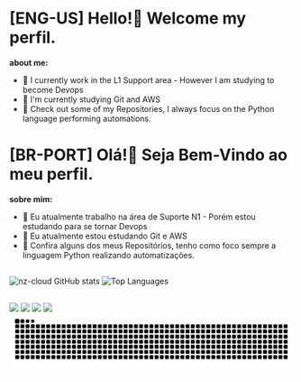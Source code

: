 # [ENG-US] Hello!👋  Welcome my perfil.

**about me:**
  - 🔭 I currently work in the L1 Support area - However I am studying to become Devops 
  - 📖 I'm currently studying Git and AWS
  - 🧐 Check out some of my Repositories, I always focus on the Python language performing automations.

  
# [BR-PORT] Olá!👋  Seja Bem-Vindo ao meu perfil.

**sobre mim:**
  - 🔭 Eu atualmente trabalho na área de Suporte N1 - Porém estou estudando para se tornar Devops 
  - 📖 Eu atualmente estou estudando Git e AWS
  - 🧐 Confira alguns dos meus Repositórios, tenho como foco sempre a linguagem Python realizando automatizações.

## 

![nz-cloud GitHub stats](https://github-readme-stats.vercel.app/api?username=nz-cloud\&rank_icon=github) ![Top Languages](https://github-readme-stats.vercel.app/api/top-langs/?username=nz-cloud\&layout=compact)



 ##
<div> 
  <a href="https://instagram.com/nicolamlima" target="_blank"><img src="https://img.shields.io/badge/-Instagram-%23E4405F?style=for-the-badge&logo=instagram&logoColor=white" target="_blank"></a>
 <a href="https://discord.gg/wagxzStdcR" target="_blank"><img src="https://img.shields.io/badge/Discord-7289DA?style=for-the-badge&logo=discord&logoColor=white" target="_blank"></a> 
  <a href = "mailto:nlima3297@gmail.com"><img src="https://img.shields.io/badge/-Gmail-%23333?style=for-the-badge&logo=gmail&logoColor=white" target="_blank"></a>
  <a href="[https://linkedin.com/in/nicolas-mendonça-239a27279]"target="_blank"><img src="https://img.shields.io/badge/-LinkedIn-%230077B5?style=for-the-badge&logo=linkedin&logoColor=white" target="_blank"></a> 
</div>

<picture align="center">
  <source media="(prefers-color-scheme: dark)" srcset="https://raw.githubusercontent.com/nz-cloud/nz-cloud/output/github-contribution-grid-snake-dark.svg">
  <source media="(prefers-color-scheme: light)" srcset="https://raw.githubusercontent.com/nz-cloud/nz-cloud/output/github-contribution-grid-snake-dark.svg">
  <img align="center" alt="github contribution grid snake animation" src="https://raw.githubusercontent.com/nz-cloud/nz-cloud/output/github-contribution-grid-snake.svg">
</picture>
